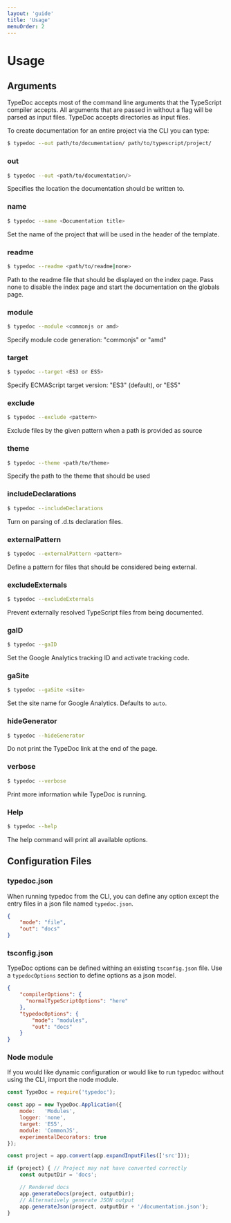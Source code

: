 ```yaml
---
layout: 'guide'
title: 'Usage'
menuOrder: 2
---
```


# Usage

## Arguments

TypeDoc accepts most of the command line arguments that the TypeScript compiler accepts. All
arguments that are passed in without a flag will be parsed as input files. TypeDoc accepts
directories as input files.

To create documentation for an entire project via the CLI you can type:

```bash
$ typedoc --out path/to/documentation/ path/to/typescript/project/
```


### out

```bash
$ typedoc --out <path/to/documentation/>
```

Specifies the location the documentation should be written to.


### name

```bash
$ typedoc --name <Documentation title>
```

Set the name of the project that will be used in the header of the template.


### readme

```bash
$ typedoc --readme <path/to/readme|none>
```

Path to the readme file that should be displayed on the index page. Pass none to disable the index page and start the documentation on the globals page.


### module

```bash
$ typedoc --module <commonjs or amd>
```

Specify module code generation: "commonjs" or "amd"


### target

```bash
$ typedoc --target <ES3 or ES5>
```

Specify ECMAScript target version: "ES3" (default), or "ES5"


### exclude

```bash
$ typedoc --exclude <pattern>
```

Exclude files by the given pattern when a path is provided as source


### theme

```bash
$ typedoc --theme <path/to/theme>
```

Specify the path to the theme that should be used


### includeDeclarations

```bash
$ typedoc --includeDeclarations
```

Turn on parsing of .d.ts declaration files.


### externalPattern

```bash
$ typedoc --externalPattern <pattern>
```

Define a pattern for files that should be considered being external.


### excludeExternals
```bash
$ typedoc --excludeExternals
```

Prevent externally resolved TypeScript files from being documented.


### gaID

```bash
$ typedoc --gaID
```

Set the Google Analytics tracking ID and activate tracking code.


### gaSite

```bash
$ typedoc --gaSite <site>
```

Set the site name for Google Analytics. Defaults to `auto`.


### hideGenerator
```bash
$ typedoc --hideGenerator
```

Do not print the TypeDoc link at the end of the page.


### verbose

```bash
$ typedoc --verbose
```

Print more information while TypeDoc is running.

### Help
```bash
$ typedoc --help
```
The help command will print all available options.

## Configuration Files

### typedoc.json
When running typedoc from the CLI, you can define any option except the entry files in a json file named `typedoc.json`.

```json
{
    "mode": "file",
    "out": "docs"
}
```

### tsconfig.json
TypeDoc options can be defined withing an existing `tsconfig.json` file. Use a `typedocOptions` section to define
options as a json model.
```json
{
    "compilerOptions": {
      "normalTypeScriptOptions": "here"
    },
    "typedocOptions": {
        "mode": "modules",
        "out": "docs"
    }
}
```

### Node module
If you would like dynamic configuration or would like to run typedoc without using the CLI, import the node module.
```javascript
const TypeDoc = require('typedoc');

const app = new TypeDoc.Application({
    mode:   'Modules',
    logger: 'none',
    target: 'ES5',
    module: 'CommonJS',
    experimentalDecorators: true
});

const project = app.convert(app.expandInputFiles(['src']));

if (project) { // Project may not have converted correctly
    const outputDir = 'docs';

    // Rendered docs
    app.generateDocs(project, outputDir);
    // Alternatively generate JSON output
    app.generateJson(project, outputDir + '/documentation.json');
}
```

